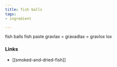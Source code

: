 ```yaml
---
title: fish balls
tags:
- ingredient

---
```

fish balls fish paste gravlax = gravadlax = gravlox lox

### Links

* [[smoked-and-dried-fish]]
